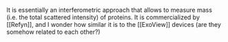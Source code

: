 It is essentially an interferometric approach that allows to measure mass (i.e. the total scattered intensity) of proteins. It is commercialized by [[Refyn]], and I wonder how similar it is to the [[ExoView]] devices (are they somehow related to each other?)